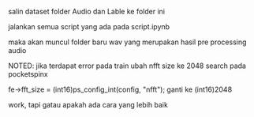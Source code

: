 salin dataset folder Audio dan Lable ke folder ini 

jalankan semua script yang ada pada script.ipynb

maka akan muncul folder baru wav yang merupakan hasil pre processing audio

NOTED: jika terdapat error pada  train ubah nfft size ke 2048
search pada pocketspinx

fe->fft_size = (int16)ps_config_int(config, "nfft"); ganti ke (int16)2048

work, tapi gatau apakah ada cara yang lebih baik